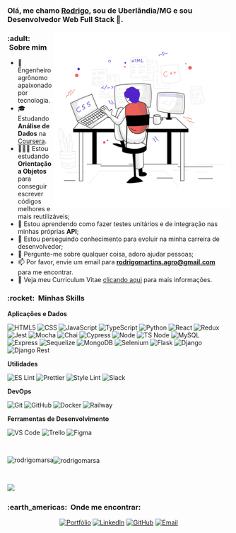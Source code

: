 ### Olá, me chamo [Rodrigo](https://rodrigomarsa.github.io), sou de Uberlândia/MG e sou **Desenvolvedor Web Full Stack** 🚀.

<img align="right" alt="coding" src="./dev.svg" width="400px" />

<h3> :adult: &nbsp;Sobre mim </h3>

- 🤠 &nbsp; Engenheiro agrônomo apaixonado por tecnologia.
- 🎓 &nbsp; Estudando **Análise de Dados** na <a href="https://www.coursera.org/" target="_blank">Coursera</a>.
- 👨🏽‍💻 Estou estudando **Orientação a Objetos** para conseguir escrever códigos melhores e mais reutilizáveis;
- 🌱 Estou aprendendo como fazer testes unitários e de integração nas minhas próprias **API**; 
- 💼 Estou perseguindo conhecimento para evoluir na minha carreira de desenvolvedor;
- 💬 Pergunte-me sobre qualquer coisa, adoro ajudar pessoas;
- 📫 Por favor, envie um email para **rodrigomartins.agro@gmail.com** para me encontrar.
- 📝 Veja meu Curriculum Vitae <a href="https://github.com/rodrigomarsa/rodrigomarsa/blob/main/curriculo.pdf" target="_blank">clicando aqui</a> para mais informações.

<h3> :rocket: &nbsp;Minhas Skills </h3>

**Aplicações e Dados**

![HTML5](https://img.shields.io/badge/HTML5-E34F26?style=for-the-badge&logo=html5&logoColor=white)
![CSS](https://img.shields.io/badge/CSS3-1572B6?style=for-the-badge&logo=css3&logoColor=white)
![JavaScript](https://img.shields.io/badge/JavaScript-323330?style=for-the-badge&logo=javascript&logoColor=F7DF1E)
![TypeScript](https://img.shields.io/badge/TypeScript-007ACC?style=for-the-badge&logo=typescript&logoColor=white)
![Python](https://img.shields.io/badge/Python-FFD43B?style=for-the-badge&logo=python&logoColor=blue)
![React](https://img.shields.io/badge/React-20232A?style=for-the-badge&logo=react&logoColor=61DAFB)
![Redux](https://img.shields.io/badge/Redux-593D88?style=for-the-badge&logo=redux&logoColor=white)
![Jest](https://img.shields.io/badge/Jest-C21325?style=for-the-badge&logo=jest&logoColor=white)
![Mocha](https://img.shields.io/badge/Mocha-8D6748?style=for-the-badge&logo=Mocha&logoColor=white)
![Chai](https://img.shields.io/badge/chai-A30701?style=for-the-badge&logo=chai&logoColor=white)
![Cypress](https://img.shields.io/badge/Cypress-17202C?style=for-the-badge&logo=cypress&logoColor=white)
![Node](https://img.shields.io/badge/Node.js-339933?style=for-the-badge&logo=nodedotjs&logoColor=white)
![TS Node](https://img.shields.io/badge/ts--node-3178C6?style=for-the-badge&logo=ts-node&logoColor=white)
![MySQL](https://img.shields.io/badge/MySQL-005C84?style=for-the-badge&logo=mysql&logoColor=white)
![Express](https://img.shields.io/badge/Express.js-000000?style=for-the-badge&logo=express&logoColor=white)
![Sequelize](https://img.shields.io/badge/Sequelize-52B0E7?style=for-the-badge&logo=Sequelize&logoColor=white)
![MongoDB](https://img.shields.io/badge/MongoDB-4EA94B?style=for-the-badge&logo=mongodb&logoColor=white)
![Selenium](https://img.shields.io/badge/Selenium-43B02A?style=for-the-badge&logo=Selenium&logoColor=white)
![Flask](https://img.shields.io/badge/Flask-000000?style=for-the-badge&logo=flask&logoColor=white)
![Django](https://img.shields.io/badge/Django-092E20?style=for-the-badge&logo=django&logoColor=green)
![Django Rest](https://img.shields.io/badge/django%20rest-ff1709?style=for-the-badge&logo=django&logoColor=white)

**Utilidades**

![ES Lint](https://img.shields.io/badge/eslint-3A33D1?style=for-the-badge&logo=eslint&logoColor=white)
![Prettier](https://img.shields.io/badge/prettier-1A2C34?style=for-the-badge&logo=prettier&logoColor=F7BA3E)
![Style Lint](https://img.shields.io/badge/stylelint-000?style=for-the-badge&logo=stylelint&logoColor=white)
![Slack](https://img.shields.io/badge/Slack-4A154B?style=for-the-badge&logo=slack&logoColor=white)

**DevOps**

![Git](https://img.shields.io/badge/GIT-E44C30?style=for-the-badge&logo=git&logoColor=white)
![GitHub](https://img.shields.io/badge/GitHub-100000?style=for-the-badge&logo=github&logoColor=white)
![Docker](https://img.shields.io/badge/Docker-2CA5E0?style=for-the-badge&logo=docker&logoColor=white)
![Railway](https://img.shields.io/badge/Railway-131415?style=for-the-badge&logo=railway&logoColor=white)

**Ferramentas de Desenvolvimento**

![VS Code](https://img.shields.io/badge/VSCode-0078D4?style=for-the-badge&logo=visual%20studio%20code&logoColor=white)
![Trello](https://img.shields.io/badge/Trello-0052CC?style=for-the-badge&logo=trello&logoColor=white)
![Figma](https://img.shields.io/badge/Figma-F24E1E?style=for-the-badge&logo=figma&logoColor=white)

<br />

<div>
<p>
    <img align="left" src="https://github-readme-stats.vercel.app/api?username=rodrigomarsa&count_private=true&show_icons=true&theme=transparent&icon_color=268bd2&title_color=268bd2" alt="rodrigomarsa" />
  
</p>
<p>
    <img align="center" src="https://github-readme-stats.vercel.app/api/top-langs/?username=rodrigomarsa&layout=compact&theme=transparent&title_color=268bd2" alt="rodrigomarsa" />
</p>
</div>

<br />

![](https://komarev.com/ghpvc/?username=rodrigomarsa&color=006bed)

<h3> :earth_americas: &nbsp;Onde me encontrar: </h3>

<p align="center">
<a href="https://rodrigomarsa.github.io" target="_blank"><img alt="Portfólio" src="https://img.shields.io/badge/Portfólio-rodrigomarsa.github.io-blue?style=flat&logo=google-chrome"></a>
<a href="https://www.linkedin.com/in/rodrigomarsa" target="_blank"><img alt="LinkedIn" src="https://img.shields.io/badge/-rodrigomarsa-blue?style=flat-square&logo=Linkedin&logoColor=white&link=https://www.linkedin.com/in/rodrigomarsa/"></a>
<a href="https://github.com/rodrigomarsa" target="_blank"><img alt="GitHub" src="https://img.shields.io/github/followers/rodrigomarsa?label=follow&style=social"></a>
<a href="mailto:rodrigomartins.agro@gmail.com"><img alt="Email" src="https://img.shields.io/badge/Email-rodrigomartins.agro@gmail.com-blue?style=flat&logo=gmail"></a>
</p>
